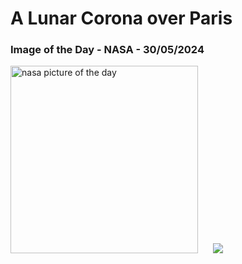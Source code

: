# A Lunar Corona over Paris
### Image of the Day - NASA - 30/05/2024
<img src="https://apod.nasa.gov/apod/image/2405/EiffelCorona_Binotto_960.jpg" alt="nasa picture of the day" width="300"/>&nbsp; &nbsp; &nbsp; <img src="https://github-readme-streak-stats.herokuapp.com/?user=tempo-riz&theme=synthwave" >



  
 
 
 
 
 
 
 
 
 
